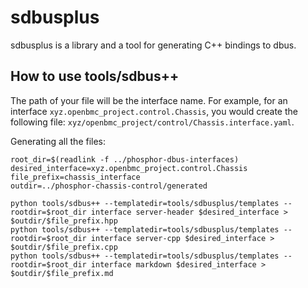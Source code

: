 # sdbusplus

sdbusplus is a library and a tool for generating C++ bindings to dbus.

## How to use tools/sdbus++

The path of your file will be the interface name. For example, for an interface
`xyz.openbmc_project.control.Chassis`, you would create the following file:
`xyz/openbmc_project/control/Chassis.interface.yaml`.


Generating all the files:
```
root_dir=$(readlink -f ../phosphor-dbus-interfaces)
desired_interface=xyz.openbmc_project.control.Chassis
file_prefix=chassis_interface
outdir=../phosphor-chassis-control/generated

python tools/sdbus++ --templatedir=tools/sdbusplus/templates --rootdir=$root_dir interface server-header $desired_interface > $outdir/$file_prefix.hpp
python tools/sdbus++ --templatedir=tools/sdbusplus/templates --rootdir=$root_dir interface server-cpp $desired_interface > $outdir/$file_prefix.cpp
python tools/sdbus++ --templatedir=tools/sdbusplus/templates --rootdir=$root_dir interface markdown $desired_interface > $outdir/$file_prefix.md
```
